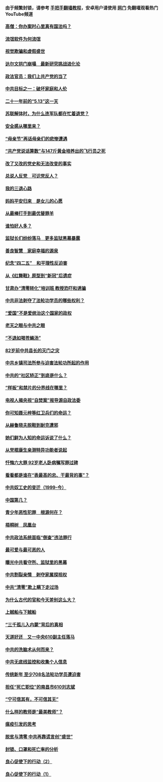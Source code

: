 #### 由于频繁封锁，请参考 [手把手翻墙教程](https://github.com/gfw-breaker/guides/wiki/)，安卓用户请使用 [网门](https://github.com/gfw-breaker/nogfw/blob/master/dl.md?t=06062100) 免翻墙观看热门YouTube频道 

#### [高僧：你办案时心里真有国法吗？](../pages/19/426530.md?t=06062100) 

#### [流氓软件为何流氓](../pages/19/426531.md?t=06062100) 

#### [视觉欺骗和虚假盛世](../pages/19/426443.md?t=06062100) 

#### [达尔文拱门崩塌　最新研究挑战进化论](../pages/19/426009.md?t=06062100) 

#### [政法官员：我们上共产党的当了](../pages/19/425351.md?t=06062100) 

#### [中共目标之一：破坏家庭和人伦](../pages/19/424454.md?t=06062100) 

#### [二十一年前的“5.13”这一天](../pages/19/424814.md?t=06062100) 

#### [苏联解体时，为什么连军队都在忙着退党？](../pages/19/424335.md?t=06062100) 

#### [安全感从哪里来？](../pages/19/424336.md?t=06062100) 

#### [“母亲节”再话母亲们的悲惨遭遇](../pages/19/424234.md?t=06062100) 

#### [“共产党说话算数”与147斤黄金培养出的飞行员之死](../pages/19/424115.md?t=06062100) 

#### [改了又改的党史和无法改变的事实](../pages/19/424037.md?t=06062100) 

#### [总说人反党　可识党反人？](../pages/19/423820.md?t=06062100) 

#### [我的三退心路](../pages/19/423876.md?t=06062100) 

#### [妈妈平安归来　是女儿的心愿](../pages/19/423947.md?t=06062100) 

#### [从最棒打手到最优替罪羊](../pages/19/423819.md?t=06062100) 

#### [谁怕好人多？](../pages/19/423774.md?t=06062100) 

#### [监狱长们纷纷落马　更多监狱黑幕暴露](../pages/19/423787.md?t=06062100) 

#### [善良智慧　家庭幸福的源泉](../pages/19/423632.md?t=06062100) 

#### [纪念“四二五”　和平理性反迫害](../pages/19/423660.md?t=06062100) 

#### [从《红舞鞋》原型到“新冠”后遗症](../pages/19/423509.md?t=06062100) 

#### [甘肃办“清零转化”培训班 教授恐吓和诱骗](../pages/19/423498.md?t=06062100) 

#### [中共非法剥夺了法轮功学员的哪些权利？](../pages/19/423392.md?t=06062100) 

#### [“爱国”不是爱统治这个国家的政权](../pages/19/423029.md?t=06062100) 

#### [老天之眼与中共之眼](../pages/19/423378.md?t=06062100) 

#### [“不退如喝苍蝇汤”](../pages/19/423287.md?t=06062100) 

#### [82岁前中共县长的灭门之灾](../pages/19/423055.md?t=06062100) 

#### [中共乡镇司法所参与迫害法轮功所起的作用](../pages/19/423064.md?t=06062100) 

#### [中共的“社区矫正”到底是什么？](../pages/19/422870.md?t=06062100) 

#### [“样板”和禁片的分界线在哪里？](../pages/19/422704.md?t=06062100) 

#### [电视人揭央视“自焚案”报导源自政法委](../pages/19/422770.md?t=06062100) 

#### [你可知聂元梓等红卫兵们的命运？](../pages/19/422848.md?t=06062100) 

#### [从赫鲁晓夫脱鞋到耐克遭邪](../pages/19/422826.md?t=06062100) 

#### [她们鲜为人知的命运诉说了什么？](../pages/19/422754.md?t=06062100) 

#### [从党棍康生亲测特异功能者说起](../pages/19/422657.md?t=06062100) 

#### [忏悔六大罪 92岁老人卧病嘱写罪过碑](../pages/19/422750.md?t=06062100) 

#### [看看都是谁在“表最高的忠、干最背的事”？](../pages/19/422703.md?t=06062100) 

#### [中共奴工史的变迁（1999-今）](../pages/19/422656.md?t=06062100) 

#### [中国第几？](../pages/19/422496.md?t=06062100) 

#### [青少年恶性犯罪　根源何在？](../pages/19/422449.md?t=06062100) 

#### [梧桐树　凤凰台](../pages/19/422442.md?t=06062100) 

#### [中共政法系统面临“倒查”违法罪行](../pages/19/422497.md?t=06062100) 

#### [最可爱与最可恶的人](../pages/19/422448.md?t=06062100) 

#### [曝光中共看守所、监狱里的黑幕](../pages/19/422390.md?t=06062100) 

#### [中共割裂亲情　剥夺家属探视权](../pages/19/422364.md?t=06062100) 

#### [中共“清零”欺上瞒下走过场](../pages/19/422306.md?t=06062100) 

#### [为什么古代的官和今天差别这么大？](../pages/19/422228.md?t=06062100) 

#### [上贼船与下贼船](../pages/19/422276.md?t=06062100) 

#### [“三千孤儿入内蒙”背后的真相](../pages/19/422229.md?t=06062100) 

#### [天道好还　又一中央610副主任落马](../pages/19/422155.md?t=06062100) 

#### [中共的洗脑术从何而来？](../pages/19/422154.md?t=06062100) 

#### [中共无底线监控和收集个人信息](../pages/19/422039.md?t=06062100) 

#### [传统新年 至少708名法轮功学员遭迫害](../pages/19/421946.md?t=06062100) 

#### [担任“死亡职位”的南昌市610刘志斌](../pages/19/421957.md?t=06062100) 

#### [“宁可信其有，不可信其无”](../pages/19/421691.md?t=06062100) 

#### [什么样的教师是“最美教师”？](../pages/19/421755.md?t=06062100) 

#### [瘟疫引发的思考](../pages/19/421594.md?t=06062100) 

#### [脱贫与清零 中共再靠谎言创“盛世”](../pages/19/421590.md?t=06062100) 

#### [封锁、口罩和死亡率的分析](../pages/19/421495.md?t=06062100) 

#### [良心促使下的行动（2）](../pages/19/421361.md?t=06062100) 

#### [良心促使下的行动（1）](../pages/19/421302.md?t=06062100) 

